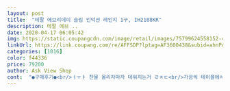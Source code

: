 ```yaml
---
layout: post 
title:  "테팔 에브리데이 슬림 인덕션 레인지 1구, IH2108KR" 
description: 테팔 에브 ..
date: 2020-04-17 06:05:42 
img: https://static.coupangcdn.com/image/retail/images/75799624558152-4985fc48-4f26-4ba5-8c92-96b2c1ce37d2.jpg 
linkUrl: https://link.coupang.com/re/AFFSDP?lptag=AF3600438&subid=ahnPublicAsk&pageKey=310152668&itemId=977757531&vendorItemId=5393193773&traceid=V0-113-6c4f970c276ed859 
categories: [1016] 
color: f44336 
price: 79200 
author: Ask View Shop 
cont:  "●구매후기●<br/>ㅓㅜㅑ 찬물 올리자마자 데워지는거 ㄹㅈㄷ<br/>가끔씩 테이블에서 끓여서먹는 요리할때 쓰려구요~<br/>교환신청해야할지.<br/>.<br/> 고민이긴한데요,<br/>그 데우는 방식별로 바로 세팅 되어있는 것도 괜찮고<br/>그래서 그런가 전기사용량이 많은가봐요ㅜ<br/>그래서 열심히 비교 검색후 결정한 제품인데,<br/>따뜻하게 먹고싶더라구요~<br/>또 가끔 테이블에 샤브샤브를 끓이거나 탕.<br/>찌개를 내어놓고<br/>무게감이 있어서 안정적이긴 해요.<br/> 자리하나 차지하고 써도 괜찮을것 같고.<br/> 무게가 좀 있지만 필요할때마다 쓰는 것도 크게 무리가 되지는 않을정도 같아요.<br/><br/>물 정말 엄청 빨리 끓어서 깜짝 놀랐어요.<br/><br/>물론 수동모드도 가능하고요<br/>물올리고 30초도 안됐는데 뽀글뽀글 끓더라구요<br/>물을 한번 끓여봤는데<br/>분명 재포장 제품은 아닌티가 나는데,<br/>상판이 미세하게 2군데 스크레치 나있는거 같아서.<br/>.<br/> 그점은 좀 속상해요.<br/>.<br/><br/>식탁위에 올려놓고, 샤브샤브 해먹을때 필요한거 딱 하나때문에요.<br/>.<br/><br/>아마도 냄비 밑에 물이 있어서 끓으면서 나는 소리같아요<br/>아직 사용 전입니다.<br/>.<br/><br/>오랫동안 끓여야하는 요리에는 좀 비추에요<br/>온도도 일이리 꾹꾹 안눌러도 되고 슬라이드 형식이라 편하고<br/>우선 이 제품은 생각보다 무거워요<br/>우선 파손 없이 잘 받았고,<br/>인덕션용 냄비나 후라이팬이 사용가능해요<br/>잘 사용하겠습니다 맘쓰~<br/>적당한 사이즈에 열도 바로바류 올라와수 너무 좋네여<br/>적절한 도구가 아닐경우에는 E1이라고 메세지가 떠서 알수있어 편리해요.<br/><br/>전부터 계속 인덕션 1구렌지가 갖고싶었어요.<br/><br/>제품은 마음에 들어요.<br/>.<br/><br/>조리하고자 하는 메뉴에 맞게 적절한 온도로 세팅되는 기능이 있어서 불조절이 편해요.<br/><br/>조만간 사용후, 후기 수정할게요.<br/>.<br/><br/>진짜 물 올린지 3분도 안되서 끓어버리네여<br/>집에 아직 가스레인지라서 환기가 힘든 여름.<br/>겨울철에는 답답한 면이 많았어요<br/>징 ㅡ 하는 소리가 생각보다 커서 놀랬는데<br/>ㅓㅜㅑ 찬물 올리자마자 데워지는거 ㄹㅈㄷ<br/>가끔씩 테이블에서 끓여서먹는 요리할때 쓰려구요~<br/>교환신청해야할지.<br/>.<br/> 고민이긴한데요,<br/>그 데우는 방식별로 바로 세팅 되어있는 것도 괜찮고<br/>그래서 그런가 전기사용량이 많은가봐요ㅜ<br/>그래서 열심히 비교 검색후 결정한 제품인데,<br/>따뜻하게 먹고싶더라구요~<br/>또 가끔 테이블에 샤브샤브를 끓이거나 탕.<br/>찌개를 내어놓고<br/>무게감이 있어서 안정적이긴 해요.<br/> 자리하나 차지하고 써도 괜찮을것 같고.<br/> 무게가 좀 있지만 필요할때마다 쓰는 것도 크게 무리가 되지는 않을정도 같아요.<br/><br/>물 정말 엄청 빨리 끓어서 깜짝 놀랐어요.<br/><br/>물론 수동모드도 가능하고요<br/>물올리고 30초도 안됐는데 뽀글뽀글 끓더라구요<br/>물을 한번 끓여봤는데<br/>분명 재포장 제품은 아닌티가 나는데,<br/>상판이 미세하게 2군데 스크레치 나있는거 같아서.<br/>.<br/> 그점은 좀 속상해요.<br/>.<br/><br/>식탁위에 올려놓고, 샤브샤브 해먹을때 필요한거 딱 하나때문에요.<br/>.<br/><br/>아마도 냄비 밑에 물이 있어서 끓으면서 나는 소리같아요<br/>아직 사용 전입니다.<br/>.<br/><br/>오랫동안 끓여야하는 요리에는 좀 비추에요<br/>온도도 일이리 꾹꾹 안눌러도 되고 슬라이드 형식이라 편하고<br/>우선 이 제품은 생각보다 무거워요<br/>우선 파손 없이 잘 받았고,<br/>인덕션용 냄비나 후라이팬이 사용가능해요<br/>잘 사용하겠습니다 맘쓰~<br/>적당한 사이즈에 열도 바로바류 올라와수 너무 좋네여<br/>적절한 도구가 아닐경우에는 E1이라고 메세지가 떠서 알수있어 편리해요.<br/><br/>전부터 계속 인덕션 1구렌지가 갖고싶었어요.<br/><br/>제품은 마음에 들어요.<br/>.<br/><br/>조리하고자 하는 메뉴에 맞게 적절한 온도로 세팅되는 기능이 있어서 불조절이 편해요.<br/><br/>조만간 사용후, 후기 수정할게요.<br/>.<br/><br/>진짜 물 올린지 3분도 안되서 끓어버리네여<br/>집에 아직 가스레인지라서 환기가 힘든 여름.<br/>겨울철에는 답답한 면이 많았어요<br/>징 ㅡ 하는 소리가 생각보다 커서 놀랬는데<br/>" 
---
```

